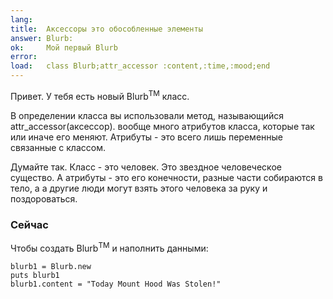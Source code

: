 ```yaml
---
lang:   
title:  Аксессоры это обособленные элементы
answer: Blurb:
ok:     Мой первый Blurb
error:  
load:   class Blurb;attr_accessor :content,:time,:mood;end
---
```


Привет. У тебя есть новый Blurb<sup>TM</sup> класс.

В определении класса вы использовали метод, называющийся attr\_accessor(аксессор).
вообще много атрибутов класса, которые так или иначе его меняют.
Атрибуты - это всего лишь переменные связанные с классом.

Думайте так. Класс - это человек. Это звездное человеческое существо.
А атрибуты - это его конечности, разные части собираются в тело, а 
а другие люди могут взять этого человека за руку и поздороваться.

### Сейчас
Чтобы создать Blurb<sup>TM</sup> и наполнить данными:

    blurb1 = Blurb.new
    puts blurb1
    blurb1.content = "Today Mount Hood Was Stolen!"
